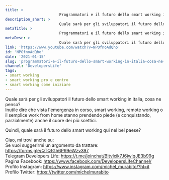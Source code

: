 ```yaml
---
title: > 
                        Programmatori e il futuro dello smart working in italia, cosa ne penso?
description_short: > 
                        Quale sarà per gli sviluppatori il futuro dello smart working in italia, cosa ne penso? Inutile dire che vista l'emergenza in corso, ...
metaTitle: > 
                        Programmatori e il futuro dello smart working in italia, cosa ne penso?
metaDesc: > 
                        Quale sarà per gli sviluppatori il futuro dello smart working in italia, cosa ne penso? Inutile dire che vista l'emergenza in corso, ...
link: 'https://www.youtube.com/watch?v=NPOfnoAdQho'
id: 'NPOfnoAdQho'
date: '2021-01-15'
slug: 'programmatori-e-il-futuro-dello-smart-working-in-italia-cosa-ne-penso'
channel: 'DevelopersLife'
tags: 
- smart working
- smart working pro e contro
- smart working come iniziare
---
```

Quale sarà per gli sviluppatori il futuro dello smart working in italia, cosa ne penso?  
Inutile dire che vista l'emergenza in corso, smart working, remote working o il semplice work from home stanno prendendo piede (e conquistando, parzialmente) anche il cuore dei più scettici.  
  
Quindi, quale sarà il futuro dello smart working qui nel bel paese?  
  
Ciao, mi trovi anche su:  
Se vuoi suggerirmi un argomento da trattare: https://forms.gle/QTQfGh6P99eWzv397  
Telegram Developers Life: https://t.me/joinchat/BItvlxik7J6iwIqJE3b99g  
Pagina Facebook: https://www.facebook.com/DevelopersLifeChannel/  
Profilo Instagram: https://www.instagram.com/michel_murabito/?hl=it  
Profilo Twitter: https://twitter.com/michelmurabito